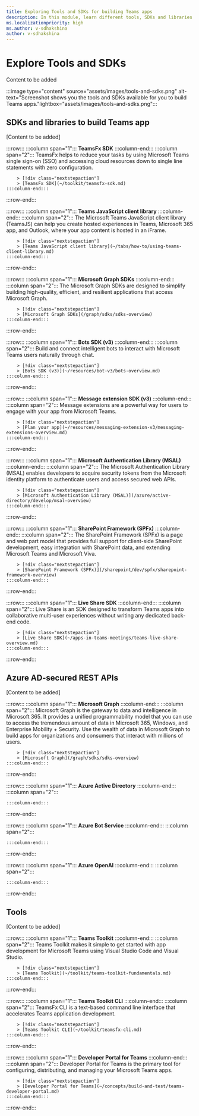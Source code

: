 ```yaml
---
title: Exploring Tools and SDKs for building Teams apps
description: In this module, learn different tools, SDKs and libraries to build you Microsoft Teams app.
ms.localizationpriority: high
ms.author: v-sdhakshina
author: v-sdhakshina
---
```


# Explore Tools and SDKs

Content to be added

:::image type="content" source="assets/images/tools-and-sdks.png" alt-text="Screenshot shows you the tools and SDKs available for you to build Teams apps."lightbox="assets/images/tools-and-sdks.png":::

## SDKs and libraries to build Teams app

[Content to be added]

:::row:::
    :::column span="1":::
        **TeamsFx SDK**
    :::column-end:::
    :::column span="2":::
        TeamsFx helps to reduce your tasks by using Microsoft Teams single sign-on (SSO) and accessing cloud resources down to single line statements with zero configuration.

        > [!div class="nextstepaction"]
        > [TeamsFx SDK](~/toolkit/teamsfx-sdk.md)
    :::column-end:::
:::row-end:::

:::row:::
    :::column span="1":::
        **Teams JavaScript client library**
    :::column-end:::
    :::column span="2":::
        The Microsoft Teams JavaScript client library (TeamsJS) can help you create hosted experiences in Teams, Microsoft 365 app, and Outlook, where your app content is hosted in an iFrame.

        > [!div class="nextstepaction"]
        > [Teams JavaScript client library](~/tabs/how-to/using-teams-client-library.md)
    :::column-end:::
:::row-end:::

:::row:::
    :::column span="1":::
        **Microsoft Graph SDKs**
    :::column-end:::
    :::column span="2":::
        The Microsoft Graph SDKs are designed to simplify building high-quality, efficient, and resilient applications that access Microsoft Graph.

        > [!div class="nextstepaction"]
        > [Microsoft Graph SDKs](/graph/sdks/sdks-overview)
    :::column-end:::
:::row-end:::

:::row:::
    :::column span="1":::
        **Bots SDK (v3)**
    :::column-end:::
    :::column span="2":::
        Build and connect intelligent bots to interact with Microsoft Teams users naturally through chat.

        > [!div class="nextstepaction"]
        > [Bots SDK (v3)](~/resources/bot-v3/bots-overview.md)
    :::column-end:::
:::row-end:::

:::row:::
    :::column span="1":::
        **Message extension SDK (v3)**
    :::column-end:::
    :::column span="2":::
        Message extensions are a powerful way for users to engage with your app from Microsoft Teams.

        > [!div class="nextstepaction"]
        > [Plan your app](~/resources/messaging-extension-v3/messaging-extensions-overview.md)
    :::column-end:::
:::row-end:::

:::row:::
    :::column span="1":::
        **Microsoft Authentication Library (MSAL)**
    :::column-end:::
    :::column span="2":::
        The Microsoft Authentication Library (MSAL) enables developers to acquire security tokens from the Microsoft identity platform to authenticate users and access secured web APIs.

        > [!div class="nextstepaction"]
        > [Microsoft Authentication Library (MSAL)](/azure/active-directory/develop/msal-overview)
    :::column-end:::
:::row-end:::

:::row:::
    :::column span="1":::
        **SharePoint Framework (SPFx)**
    :::column-end:::
    :::column span="2":::
        The SharePoint Framework (SPFx) is a page and web part model that provides full support for client-side SharePoint development, easy integration with SharePoint data, and extending Microsoft Teams and Microsoft Viva.

        > [!div class="nextstepaction"]
        > [SharePoint Framework (SPFx)](/sharepoint/dev/spfx/sharepoint-framework-overview)
    :::column-end:::
:::row-end:::

:::row:::
    :::column span="1":::
        **Live Share SDK**
    :::column-end:::
    :::column span="2":::
        Live Share is an SDK designed to transform Teams apps into collaborative multi-user experiences without writing any dedicated back-end code.

        > [!div class="nextstepaction"]
        > [Live Share SDK](~/apps-in-teams-meetings/teams-live-share-overview.md)
    :::column-end:::
:::row-end:::

## Azure AD-secured REST APIs

[Content to be added]

:::row:::
    :::column span="1":::
        **Microsoft Graph**
    :::column-end:::
    :::column span="2":::
        Microsoft Graph is the gateway to data and intelligence in Microsoft 365. It provides a unified programmability model that you can use to access the tremendous amount of data in Microsoft 365, Windows, and Enterprise Mobility + Security. Use the wealth of data in Microsoft Graph to build apps for organizations and consumers that interact with millions of users.

        > [!div class="nextstepaction"]
        > [Microsoft Graph](/graph/sdks/sdks-overview)
    :::column-end:::
:::row-end:::

:::row:::
    :::column span="1":::
        **Azure Active Directory**
    :::column-end:::
    :::column span="2":::

    :::column-end:::
:::row-end:::

:::row:::
    :::column span="1":::
        **Azure Bot Service**
    :::column-end:::
    :::column span="2":::

    :::column-end:::
:::row-end:::

:::row:::
    :::column span="1":::
        **Azure OpenAI**
    :::column-end:::
    :::column span="2":::

    :::column-end:::
:::row-end:::

## Tools

[Content to be added]

:::row:::
    :::column span="1":::
        **Teams Toolkit**
    :::column-end:::
    :::column span="2":::
        Teams Toolkit makes it simple to get started with app development for Microsoft Teams using Visual Studio Code and Visual Studio.

        > [!div class="nextstepaction"]
        > [Teams Toolkit](~/toolkit/teams-toolkit-fundamentals.md)
    :::column-end:::
:::row-end:::

:::row:::
    :::column span="1":::
        **Teams Toolkit CLI**
    :::column-end:::
    :::column span="2":::
        TeamsFx CLI is a text-based command line interface that accelerates Teams application development.

        > [!div class="nextstepaction"]
        > [Teams Toolkit CLI](~/toolkit/teamsfx-cli.md)
    :::column-end:::
:::row-end:::

:::row:::
    :::column span="1":::
        **Developer Portal for Teams**
    :::column-end:::
    :::column span="2":::
        Developer Portal for Teams is the primary tool for configuring, distributing, and managing your Microsoft Teams apps.

        > [!div class="nextstepaction"]
        > [Developer Portal for Teams](~/concepts/build-and-test/teams-developer-portal.md)
    :::column-end:::
:::row-end:::
